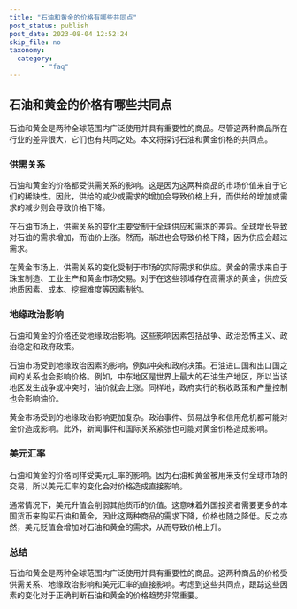 ```yaml
---
title: "石油和黄金的价格有哪些共同点"
post_status: publish
post_date: 2023-08-04 12:52:24
skip_file: no
taxonomy:
  category:
        - "faq"
---
```


## 石油和黄金的价格有哪些共同点

石油和黄金是两种全球范围内广泛使用并具有重要性的商品。尽管这两种商品所在行业的差异很大，它们也有共同之处。本文将探讨石油和黄金价格的共同点。

### 供需关系

石油和黄金的价格都受供需关系的影响。这是因为这两种商品的市场价值来自于它们的稀缺性。因此，供给的减少或需求的增加会导致价格上升，而供给的增加或需求的减少则会导致价格下降。

在石油市场上，供需关系的变化主要受制于全球供应和需求的差异。全球增长导致对石油的需求增加，而油价上涨。然而，渐进也会导致价格下降，因为供应会超过需求。

在黄金市场上，供需关系的变化受制于市场的实际需求和供应。黄金的需求来自于珠宝制造、工业生产和黄金市场交易。对于在这些领域存在高需求的黄金，供应受地质因素、成本、挖掘难度等因素制约。

### 地缘政治影响

石油和黄金的价格还受地缘政治影响。这些影响因素包括战争、政治恐怖主义、政治稳定和政府政策。

石油市场受到地缘政治因素的影响，例如冲突和政府决策。石油进口国和出口国之间的关系也会影响价格。例如，中东地区是世界上最大的石油生产地区，所以当该地区发生战争或冲突时，油价就会上涨。同样地，政府实行的税收政策和产量控制也会影响油价。

黄金市场受到的地缘政治影响更加复杂。政治事件、贸易战争和信用危机都可能对金价造成影响。此外，新闻事件和国际关系紧张也可能对黄金价格造成影响。

### 美元汇率

石油和黄金的价格同样受美元汇率的影响。因为石油和黄金被用来支付全球市场的交易，所以美元汇率的变化会对价格造成直接影响。

通常情况下，美元升值会削弱其他货币的价值。这意味着外国投资者需要更多的本国货币来购买石油和黄金，因此这两种商品的需求下降，价格也随之降低。反之亦然，美元贬值会增加对石油和黄金的需求，从而导致价格上升。

### 总结

石油和黄金是两种全球范围内广泛使用并具有重要性的商品。这两种商品的价格受供需关系、地缘政治影响和美元汇率的直接影响。考虑到这些共同点，跟踪这些因素的变化对于正确判断石油和黄金的价格趋势非常重要。
